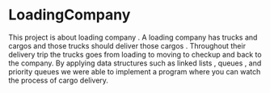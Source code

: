 # LoadingCompany
This project is about loading company .
A loading company has trucks and cargos and those trucks should deliver those cargos .
Throughout their delivery trip the trucks goes from loading to moving to checkup and back to the company.
By applying data structures such as linked lists , queues , and priority queues we were able to implement a program where you can watch the process of cargo delivery.

